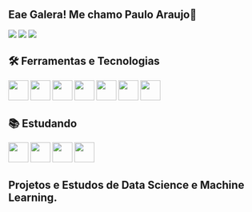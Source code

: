 ## Eae Galera! Me chamo Paulo Araujo👋
<div>
<a href="https://www.linkedin.com/in/paulo-sales-957119179/" target="_blank"><img loading="lazy" src="https://img.shields.io/badge/-LinkedIn-%230077B5?style=for-the-badge&logo=linkedin&logoColor=white" target="_blank"></a>
<a href = "mailto:pvsales33@gmail.com"><img loading="lazy" src="https://img.shields.io/badge/Gmail-D14836?style=for-the-badge&logo=gmail&logoColor=white" target="_blank"></a>
<a href="https://instagram.com/pvsales7" target="_blank"><img loading="lazy" src="https://img.shields.io/badge/-Instagram-%23E4405F?style=for-the-badge&logo=instagram&logoColor=white" target="_blank"></a>
</div>

## :hammer_and_wrench: Ferramentas e Tecnologias
<div>
  <img src="https://cdn.jsdelivr.net/gh/devicons/devicon@latest/icons/python/python-original.svg" width="40" height="40"/>
  <img src="https://cdn.jsdelivr.net/gh/devicons/devicon@latest/icons/scikitlearn/scikitlearn-original.svg" width="40" height="40"/>
  <img src="https://cdn.jsdelivr.net/gh/devicons/devicon@latest/icons/selenium/selenium-original.svg" width="40" height="40"/>
  <img src="https://cdn.jsdelivr.net/gh/devicons/devicon@latest/icons/sqlite/sqlite-original-wordmark.svg" width="40" height="40"/>
  <img src="https://cdn.jsdelivr.net/gh/devicons/devicon@latest/icons/apacheairflow/apacheairflow-original-wordmark.svg" width="40" height="40"/>
  <img src="https://cdn.jsdelivr.net/gh/devicons/devicon@latest/icons/streamlit/streamlit-original-wordmark.svg" width="40" height="40"/>
  <img src="https://cdn.jsdelivr.net/gh/devicons/devicon@latest/icons/r/r-original.svg" width="40" height="40"/>
</div>

## 📚 Estudando
<div>
  <img src="https://cdn.jsdelivr.net/gh/devicons/devicon@latest/icons/postgresql/postgresql-original-wordmark.svg" width="40" height="40"/>
  <img src="https://cdn.jsdelivr.net/gh/devicons/devicon@latest/icons/mysql/mysql-original-wordmark.svg" width="40" height="40"/>
  <img src="https://cdn.jsdelivr.net/gh/devicons/devicon@latest/icons/git/git-original.svg" width="40" height="40"/>
  <img src="https://cdn.jsdelivr.net/gh/devicons/devicon@latest/icons/docker/docker-original.svg" width="40" height="40"/>             
</div>

## Projetos e Estudos de Data Science e Machine Learning.

